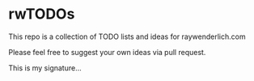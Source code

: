 # rwTODOs

This repo is a collection of TODO lists and ideas for raywenderlich.com

Please feel free to suggest your own ideas via pull request.

This is my signature...
